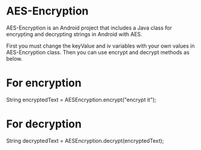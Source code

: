 # AES-Encryption
AES-Encryption is an Android project that includes a Java class for encrypting and decrypting strings in Android with AES.

First you must change the keyValue and iv variables with your own values in AES-Encryption class. Then you can use encrypt and decrypt methods as below.

# For encryption

  String encryptedText = AESEncryption.encrypt("encrypt it");

# For decryption

  String decryptedText = AESEncryption.decrypt(encryptedText);


